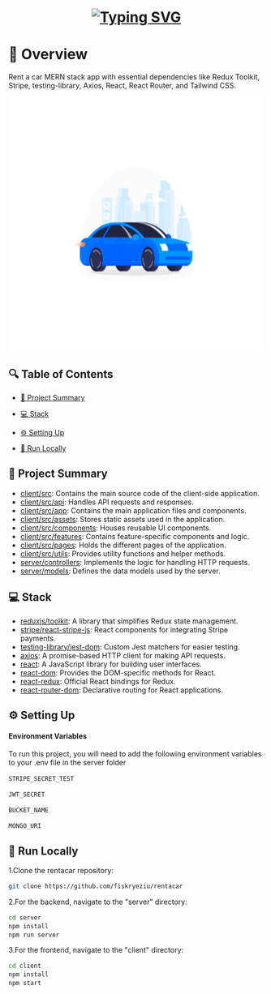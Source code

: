 
<h1 align="center">
  <a href="https://git.io/typing-svg">
    <img src="https://readme-typing-svg.herokuapp.com?font=Architects+Daughter&color=7AF79A&size=30&lines=CAR+RENT+PROVIDER.com+" alt="Typing SVG">
  </a>
</h1>


# 📌 Overview

Rent a car MERN stack app with essential dependencies like Redux Toolkit, Stripe, testing-library, Axios, React, React Router, and Tailwind CSS.

<img src='https://github.com/issaniang5/Location-de-Voitures-MERN/blob/main/loader.gif' height=500px width=800px></img>

## 🔍 Table of Contents

* [📝 Project Summary](#-project-summary)

* [💻 Stack](#-stack)

* [⚙️ Setting Up](#-setting-up)

* [🚀 Run Locally](#-run-locally)



## 📝 Project Summary

- [client/src](client/src): Contains the main source code of the client-side application.
- [client/src/api](client/src/api): Handles API requests and responses.
- [client/src/app](client/src/app): Contains the main application files and components.
- [client/src/assets](client/src/assets): Stores static assets used in the application.
- [client/src/components](client/src/components): Houses reusable UI components.
- [client/src/features](client/src/features): Contains feature-specific components and logic.
- [client/src/pages](client/src/pages): Holds the different pages of the application.
- [client/src/utils](client/src/utils): Provides utility functions and helper methods.
- [server/controllers](server/controllers): Implements the logic for handling HTTP requests.
- [server/models](server/models): Defines the data models used by the server.

## 💻 Stack

- [reduxjs/toolkit](https://redux-toolkit.js.org/): A library that simplifies Redux state management.
- [stripe/react-stripe-js](https://github.com/stripe/react-stripe-js): React components for integrating Stripe payments.
- [testing-library/jest-dom](https://github.com/testing-library/jest-dom): Custom Jest matchers for easier testing.
- [axios](https://axios-http.com/): A promise-based HTTP client for making API requests.
- [react](https://reactjs.org/): A JavaScript library for building user interfaces.
- [react-dom](https://reactjs.org/docs/react-dom.html): Provides the DOM-specific methods for React.
- [react-redux](https://react-redux.js.org/): Official React bindings for Redux.
- [react-router-dom](https://reactrouter.com/web/guides/quick-start): Declarative routing for React applications.

## ⚙️ Setting Up

#### Environment Variables

To run this project, you will need to add the following environment variables to your .env file in the server folder

`STRIPE_SECRET_TEST`

`JWT_SECRET`

`BUCKET_NAME`

`MONGO_URI`

## 🚀 Run Locally
1.Clone the rentacar repository:
```sh
git clone https://github.com/fiskryeziu/rentacar
```
2.For the backend, navigate to the "server" directory:
```bash
cd server
npm install
npm run server
```

3.For the frontend, navigate to the "client" directory:
```bash
cd client
npm install
npm start
```

